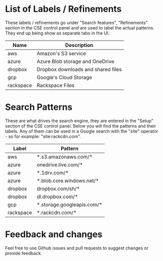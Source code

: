 # List of Labels / Refinements
These labels / refinements go under "Search features", "Refinements" section
in the CSE control panel and are used to label the actual patterns. They end up
being show as separate tabs in the UI.

| Name      |  Description                       |
|-----------|------------------------------------|
| aws       | Amazon's S3 service                |
| azure     | Azure Blob storage and OneDrive    |
| dropbox   | Dropbox downloads and shared files |
| gcp       | Google's Cloud Storage             |
| rackspace | Rackspace Files                    |

# Search Patterns
These are what drives the search engine, they are entered in the "Setup" section
of the CSE control panel. Below you will find the patterns and their labels.
Any of them can be used in a Google search with the "site" operator - so for
example: "site:rackcdn.com".

|  Label    | Pattern                     |
|-----------|-----------------------------|
|  aws      | \*.s3.amazonaws.com/*       |
| azure     | onedrive.live.com/*         |
| azure     | \*.1drv.com/*               |
| azure     | \*.blob.core.windows.net/*  |
| dropbox   | dropbox.com/sh/*            |
| dropbox   | dl.dropbox.com/*            |
| gcp       | \*.storage.googleapis.com/* |
| rackspace | \*.rackcdn.com/*            |

# Feedback and changes
Feel free to use Github issues and pull requests to suggest changes or
provide feedback.
